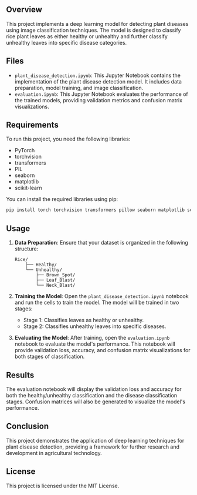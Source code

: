 
## Overview
This project implements a deep learning model for detecting plant diseases using image classification techniques. The model is designed to classify rice plant leaves as either healthy or unhealthy and further classify unhealthy leaves into specific disease categories.

## Files
- `plant_disease_detection.ipynb`: This Jupyter Notebook contains the implementation of the plant disease detection model. It includes data preparation, model training, and image classification.
- `evaluation.ipynb`: This Jupyter Notebook evaluates the performance of the trained models, providing validation metrics and confusion matrix visualizations.

## Requirements
To run this project, you need the following libraries:
- PyTorch
- torchvision
- transformers
- PIL
- seaborn
- matplotlib
- scikit-learn

You can install the required libraries using pip:
```bash
pip install torch torchvision transformers pillow seaborn matplotlib scikit-learn
```

## Usage
1. **Data Preparation**: Ensure that your dataset is organized in the following structure:
   ```
   Rice/
       ├── Healthy/
       └── Unhealthy/
           ├── Brown_Spot/
           ├── Leaf_Blast/
           └── Neck_Blast/
   ```

2. **Training the Model**: Open the `plant_disease_detection.ipynb` notebook and run the cells to train the model. The model will be trained in two stages:
   - Stage 1: Classifies leaves as healthy or unhealthy.
   - Stage 2: Classifies unhealthy leaves into specific diseases.

3. **Evaluating the Model**: After training, open the `evaluation.ipynb` notebook to evaluate the model's performance. This notebook will provide validation loss, accuracy, and confusion matrix visualizations for both stages of classification.

## Results
The evaluation notebook will display the validation loss and accuracy for both the healthy/unhealthy classification and the disease classification stages. Confusion matrices will also be generated to visualize the model's performance.

## Conclusion
This project demonstrates the application of deep learning techniques for plant disease detection, providing a framework for further research and development in agricultural technology.

## License
This project is licensed under the MIT License.
